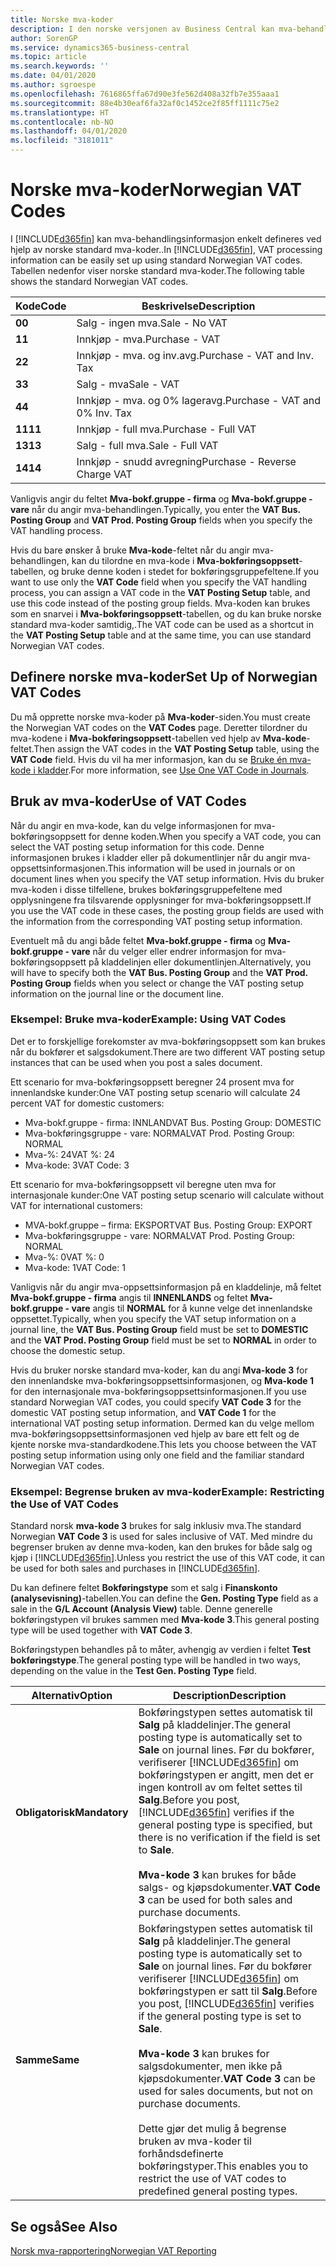 ```yaml
---
title: Norske mva-koder
description: I den norske versjonen av Business Central kan mva-behandlingsinformasjon enkelt defineres ved hjelp av standard norske mva-koder.
author: SorenGP
ms.service: dynamics365-business-central
ms.topic: article
ms.search.keywords: ''
ms.date: 04/01/2020
ms.author: sgroespe
ms.openlocfilehash: 7616865ffa67d90e3fe562d408a32fb7e355aaa1
ms.sourcegitcommit: 88e4b30eaf6fa32af0c1452ce2f85ff1111c75e2
ms.translationtype: HT
ms.contentlocale: nb-NO
ms.lasthandoff: 04/01/2020
ms.locfileid: "3181011"
---
```

# <a name="norwegian-vat-codes"></a><span data-ttu-id="3f5d6-103">Norske mva-koder</span><span class="sxs-lookup"><span data-stu-id="3f5d6-103">Norwegian VAT Codes</span></span>
<span data-ttu-id="3f5d6-104">I [!INCLUDE[d365fin](../../includes/d365fin_md.md)] kan mva-behandlingsinformasjon enkelt defineres ved hjelp av norske standard mva-koder..</span><span class="sxs-lookup"><span data-stu-id="3f5d6-104">In [!INCLUDE[d365fin](../../includes/d365fin_md.md)], VAT processing information can be easily set up using standard Norwegian VAT codes.</span></span> <span data-ttu-id="3f5d6-105">Tabellen nedenfor viser norske standard mva-koder.</span><span class="sxs-lookup"><span data-stu-id="3f5d6-105">The following table shows the standard Norwegian VAT codes.</span></span>  

|<span data-ttu-id="3f5d6-106">**Kode**</span><span class="sxs-lookup"><span data-stu-id="3f5d6-106">**Code**</span></span>|<span data-ttu-id="3f5d6-107">**Beskrivelse**</span><span class="sxs-lookup"><span data-stu-id="3f5d6-107">**Description**</span></span>|  
|--------------|-------------------------------------------|  
|<span data-ttu-id="3f5d6-108">**0**</span><span class="sxs-lookup"><span data-stu-id="3f5d6-108">**0**</span></span>|<span data-ttu-id="3f5d6-109">Salg - ingen mva.</span><span class="sxs-lookup"><span data-stu-id="3f5d6-109">Sale - No VAT</span></span>|  
|<span data-ttu-id="3f5d6-110">**1**</span><span class="sxs-lookup"><span data-stu-id="3f5d6-110">**1**</span></span>|<span data-ttu-id="3f5d6-111">Innkjøp - mva.</span><span class="sxs-lookup"><span data-stu-id="3f5d6-111">Purchase - VAT</span></span>|  
|<span data-ttu-id="3f5d6-112">**2**</span><span class="sxs-lookup"><span data-stu-id="3f5d6-112">**2**</span></span>|<span data-ttu-id="3f5d6-113">Innkjøp - mva. og inv.avg.</span><span class="sxs-lookup"><span data-stu-id="3f5d6-113">Purchase - VAT and Inv. Tax</span></span>|  
|<span data-ttu-id="3f5d6-114">**3**</span><span class="sxs-lookup"><span data-stu-id="3f5d6-114">**3**</span></span>|<span data-ttu-id="3f5d6-115">Salg - mva</span><span class="sxs-lookup"><span data-stu-id="3f5d6-115">Sale - VAT</span></span>|  
|<span data-ttu-id="3f5d6-116">**4**</span><span class="sxs-lookup"><span data-stu-id="3f5d6-116">**4**</span></span>|<span data-ttu-id="3f5d6-117">Innkjøp - mva. og 0% lageravg.</span><span class="sxs-lookup"><span data-stu-id="3f5d6-117">Purchase - VAT and 0% Inv. Tax</span></span>|  
|<span data-ttu-id="3f5d6-118">**11**</span><span class="sxs-lookup"><span data-stu-id="3f5d6-118">**11**</span></span>|<span data-ttu-id="3f5d6-119">Innkjøp - full mva.</span><span class="sxs-lookup"><span data-stu-id="3f5d6-119">Purchase - Full VAT</span></span>|  
|<span data-ttu-id="3f5d6-120">**13**</span><span class="sxs-lookup"><span data-stu-id="3f5d6-120">**13**</span></span>|<span data-ttu-id="3f5d6-121">Salg - full mva.</span><span class="sxs-lookup"><span data-stu-id="3f5d6-121">Sale - Full VAT</span></span>|  
|<span data-ttu-id="3f5d6-122">**14**</span><span class="sxs-lookup"><span data-stu-id="3f5d6-122">**14**</span></span>|<span data-ttu-id="3f5d6-123">Innkjøp - snudd avregning</span><span class="sxs-lookup"><span data-stu-id="3f5d6-123">Purchase - Reverse Charge VAT</span></span>|  

<span data-ttu-id="3f5d6-124">Vanligvis angir du feltet **Mva-bokf.gruppe - firma** og **Mva-bokf.gruppe - vare** når du angir mva-behandlingen.</span><span class="sxs-lookup"><span data-stu-id="3f5d6-124">Typically, you enter the **VAT Bus. Posting Group** and **VAT Prod. Posting Group** fields when you specify the VAT handling process.</span></span>  

<span data-ttu-id="3f5d6-125">Hvis du bare ønsker å bruke **Mva-kode**-feltet når du angir mva-behandlingen, kan du tilordne en mva-kode i **Mva-bokføringsoppsett**-tabellen, og bruke denne koden i stedet for bokføringsgruppefeltene.</span><span class="sxs-lookup"><span data-stu-id="3f5d6-125">If you want to use only the **VAT Code** field when you specify the VAT handling process, you can assign a VAT code in the **VAT Posting Setup** table, and use this code instead of the posting group fields.</span></span> <span data-ttu-id="3f5d6-126">Mva-koden kan brukes som en snarvei i **Mva-bokføringsoppsett**-tabellen, og du kan bruke norske standard mva-koder samtidig,.</span><span class="sxs-lookup"><span data-stu-id="3f5d6-126">The VAT code can be used as a shortcut in the **VAT Posting Setup** table and at the same time, you can use standard Norwegian VAT codes.</span></span>  

## <a name="set-up-of-norwegian-vat-codes"></a><span data-ttu-id="3f5d6-127">Definere norske mva-koder</span><span class="sxs-lookup"><span data-stu-id="3f5d6-127">Set Up of Norwegian VAT Codes</span></span>  
<span data-ttu-id="3f5d6-128">Du må opprette norske mva-koder på **Mva-koder**-siden.</span><span class="sxs-lookup"><span data-stu-id="3f5d6-128">You must create the Norwegian VAT codes on the **VAT Codes** page.</span></span> <span data-ttu-id="3f5d6-129">Deretter tilordner du mva-kodene i **Mva-bokføringsoppsett**-tabellen ved hjelp av **Mva-kode**-feltet.</span><span class="sxs-lookup"><span data-stu-id="3f5d6-129">Then assign the VAT codes in the **VAT Posting Setup** table, using the **VAT Code** field.</span></span> <span data-ttu-id="3f5d6-130">Hvis du vil ha mer informasjon, kan du se [Bruke én mva-kode i kladder](how-to-use-one-vat-code-in-journals.md).</span><span class="sxs-lookup"><span data-stu-id="3f5d6-130">For more information, see [Use One VAT Code in Journals](how-to-use-one-vat-code-in-journals.md).</span></span>  

## <a name="use-of-vat-codes"></a><span data-ttu-id="3f5d6-131">Bruk av mva-koder</span><span class="sxs-lookup"><span data-stu-id="3f5d6-131">Use of VAT Codes</span></span>  
<span data-ttu-id="3f5d6-132">Når du angir en mva-kode, kan du velge informasjonen for mva-bokføringsoppsett for denne koden.</span><span class="sxs-lookup"><span data-stu-id="3f5d6-132">When you specify a VAT code, you can select the VAT posting setup information for this code.</span></span> <span data-ttu-id="3f5d6-133">Denne informasjonen brukes i kladder eller på dokumentlinjer når du angir mva-oppsettsinformasjonen.</span><span class="sxs-lookup"><span data-stu-id="3f5d6-133">This information will be used in journals or on document lines when you specify the VAT setup information.</span></span> <span data-ttu-id="3f5d6-134">Hvis du bruker mva-koden i disse tilfellene, brukes bokføringsgruppefeltene med opplysningene fra tilsvarende opplysninger for mva-bokføringsoppsett.</span><span class="sxs-lookup"><span data-stu-id="3f5d6-134">If you use the VAT code in these cases, the posting group fields are used with the information from the corresponding VAT posting setup information.</span></span>  

<span data-ttu-id="3f5d6-135">Eventuelt må du angi både feltet **Mva-bokf.gruppe - firma** og **Mva-bokf.gruppe - vare** når du velger eller endrer informasjon for mva-bokføringsoppsett på kladdelinjen eller dokumentlinjen.</span><span class="sxs-lookup"><span data-stu-id="3f5d6-135">Alternatively, you will have to specify both the **VAT Bus. Posting Group** and the **VAT Prod. Posting Group** fields when you select or change the VAT posting setup information on the journal line or the document line.</span></span>  

### <a name="example-using-vat-codes"></a><span data-ttu-id="3f5d6-136">Eksempel: Bruke mva-koder</span><span class="sxs-lookup"><span data-stu-id="3f5d6-136">Example: Using VAT Codes</span></span>  
<span data-ttu-id="3f5d6-137">Det er to forskjellige forekomster av mva-bokføringsoppsett som kan brukes når du bokfører et salgsdokument.</span><span class="sxs-lookup"><span data-stu-id="3f5d6-137">There are two different VAT posting setup instances that can be used when you post a sales document.</span></span>  

<span data-ttu-id="3f5d6-138">Ett scenario for mva-bokføringsoppsett beregner 24 prosent mva for innenlandske kunder:</span><span class="sxs-lookup"><span data-stu-id="3f5d6-138">One VAT posting setup scenario will calculate 24 percent VAT for domestic customers:</span></span>  

- <span data-ttu-id="3f5d6-139">Mva-bokf.gruppe - firma: INNLAND</span><span class="sxs-lookup"><span data-stu-id="3f5d6-139">VAT Bus. Posting Group: DOMESTIC</span></span>  
- <span data-ttu-id="3f5d6-140">Mva-bokføringsgruppe - vare: NORMAL</span><span class="sxs-lookup"><span data-stu-id="3f5d6-140">VAT Prod. Posting Group: NORMAL</span></span>  
- <span data-ttu-id="3f5d6-141">Mva-%: 24</span><span class="sxs-lookup"><span data-stu-id="3f5d6-141">VAT %: 24</span></span>  
- <span data-ttu-id="3f5d6-142">Mva-kode: 3</span><span class="sxs-lookup"><span data-stu-id="3f5d6-142">VAT Code: 3</span></span>  

<span data-ttu-id="3f5d6-143">Ett scenario for mva-bokføringsoppsett vil beregne uten mva for internasjonale kunder:</span><span class="sxs-lookup"><span data-stu-id="3f5d6-143">One VAT posting setup scenario will calculate without VAT for international customers:</span></span>  

- <span data-ttu-id="3f5d6-144">MVA-bokf.gruppe – firma: EKSPORT</span><span class="sxs-lookup"><span data-stu-id="3f5d6-144">VAT Bus. Posting Group: EXPORT</span></span>  
- <span data-ttu-id="3f5d6-145">Mva-bokføringsgruppe - vare: NORMAL</span><span class="sxs-lookup"><span data-stu-id="3f5d6-145">VAT Prod. Posting Group: NORMAL</span></span>  
- <span data-ttu-id="3f5d6-146">Mva-%: 0</span><span class="sxs-lookup"><span data-stu-id="3f5d6-146">VAT %: 0</span></span>  
- <span data-ttu-id="3f5d6-147">Mva-kode: 1</span><span class="sxs-lookup"><span data-stu-id="3f5d6-147">VAT Code: 1</span></span>  

<span data-ttu-id="3f5d6-148">Vanligvis når du angir mva-oppsettsinformasjon på en kladdelinje, må feltet **Mva-bokf.gruppe - firma** angis til **INNENLANDS** og feltet **Mva-bokf.gruppe - vare** angis til **NORMAL** for å kunne velge det innenlandske oppsettet.</span><span class="sxs-lookup"><span data-stu-id="3f5d6-148">Typically, when you specify the VAT setup information on a journal line, the **VAT Bus. Posting Group** field must be set to **DOMESTIC** and the **VAT Prod. Posting Group** field must be set to **NORMAL** in order to choose the domestic setup.</span></span>  

<span data-ttu-id="3f5d6-149">Hvis du bruker norske standard mva-koder, kan du angi **Mva-kode 3** for den innenlandske mva-bokføringsoppsettsinformasjonen, og **Mva-kode 1** for den internasjonale mva-bokføringsoppsettsinformasjonen.</span><span class="sxs-lookup"><span data-stu-id="3f5d6-149">If you use standard Norwegian VAT codes, you could specify **VAT Code 3** for the domestic VAT posting setup information, and **VAT Code 1** for the international VAT posting setup information.</span></span> <span data-ttu-id="3f5d6-150">Dermed kan du velge mellom mva-bokføringsoppsettsinformasjonen ved hjelp av bare ett felt og de kjente norske mva-standardkodene.</span><span class="sxs-lookup"><span data-stu-id="3f5d6-150">This lets you choose between the VAT posting setup information using only one field and the familiar standard Norwegian VAT codes.</span></span>  

### <a name="example-restricting-the-use-of-vat-codes"></a><span data-ttu-id="3f5d6-151">Eksempel: Begrense bruken av mva-koder</span><span class="sxs-lookup"><span data-stu-id="3f5d6-151">Example: Restricting the Use of VAT Codes</span></span>  
<span data-ttu-id="3f5d6-152">Standard norsk **mva-kode 3** brukes for salg inklusiv mva.</span><span class="sxs-lookup"><span data-stu-id="3f5d6-152">The standard Norwegian **VAT Code 3** is used for sales inclusive of VAT.</span></span> <span data-ttu-id="3f5d6-153">Med mindre du begrenser bruken av denne mva-koden, kan den brukes for både salg og kjøp i [!INCLUDE[d365fin](../../includes/d365fin_md.md)].</span><span class="sxs-lookup"><span data-stu-id="3f5d6-153">Unless you restrict the use of this VAT code, it can be used for both sales and purchases in [!INCLUDE[d365fin](../../includes/d365fin_md.md)].</span></span>  

<span data-ttu-id="3f5d6-154">Du kan definere feltet **Bokføringstype** som et salg i **Finanskonto (analysevisning)**-tabellen.</span><span class="sxs-lookup"><span data-stu-id="3f5d6-154">You can define the **Gen. Posting Type** field as a sale in the **G/L Account (Analysis View)** table.</span></span> <span data-ttu-id="3f5d6-155">Denne generelle bokføringstypen vil brukes sammen med **Mva-kode 3**.</span><span class="sxs-lookup"><span data-stu-id="3f5d6-155">This general posting type will be used together with **VAT Code 3**.</span></span>  

<span data-ttu-id="3f5d6-156">Bokføringstypen behandles på to måter, avhengig av verdien i feltet **Test bokføringstype**.</span><span class="sxs-lookup"><span data-stu-id="3f5d6-156">The general posting type will be handled in two ways, depending on the value in the **Test Gen. Posting Type** field.</span></span>  

|<span data-ttu-id="3f5d6-157">Alternativ</span><span class="sxs-lookup"><span data-stu-id="3f5d6-157">Option</span></span>|<span data-ttu-id="3f5d6-158">Description</span><span class="sxs-lookup"><span data-stu-id="3f5d6-158">Description</span></span>|  
|-----------------------------------------|-------------------------------------------|  
|<span data-ttu-id="3f5d6-159">**Obligatorisk**</span><span class="sxs-lookup"><span data-stu-id="3f5d6-159">**Mandatory**</span></span>|<span data-ttu-id="3f5d6-160">Bokføringstypen settes automatisk til **Salg** på kladdelinjer.</span><span class="sxs-lookup"><span data-stu-id="3f5d6-160">The general posting type is automatically set to **Sale** on journal lines.</span></span> <span data-ttu-id="3f5d6-161">Før du bokfører, verifiserer [!INCLUDE[d365fin](../../includes/d365fin_md.md)] om bokføringstypen er angitt, men det er ingen kontroll av om feltet settes til **Salg**.</span><span class="sxs-lookup"><span data-stu-id="3f5d6-161">Before you post, [!INCLUDE[d365fin](../../includes/d365fin_md.md)] verifies if the general posting type is specified, but there is no verification if the field is set to **Sale**.</span></span><br /><br /> <span data-ttu-id="3f5d6-162">**Mva-kode 3** kan brukes for både salgs- og kjøpsdokumenter.</span><span class="sxs-lookup"><span data-stu-id="3f5d6-162">**VAT Code 3** can be used for both sales and purchase documents.</span></span>|  
|<span data-ttu-id="3f5d6-163">**Samme**</span><span class="sxs-lookup"><span data-stu-id="3f5d6-163">**Same**</span></span>|<span data-ttu-id="3f5d6-164">Bokføringstypen settes automatisk til **Salg** på kladdelinjer.</span><span class="sxs-lookup"><span data-stu-id="3f5d6-164">The general posting type is automatically set to **Sale** on journal lines.</span></span> <span data-ttu-id="3f5d6-165">Før du bokfører verifiserer [!INCLUDE[d365fin](../../includes/d365fin_md.md)] om bokføringstypen er satt til **Salg**.</span><span class="sxs-lookup"><span data-stu-id="3f5d6-165">Before you post, [!INCLUDE[d365fin](../../includes/d365fin_md.md)] verifies if the general posting type is set to **Sale**.</span></span><br /><br /> <span data-ttu-id="3f5d6-166">**Mva-kode 3** kan brukes for salgsdokumenter, men ikke på kjøpsdokumenter.</span><span class="sxs-lookup"><span data-stu-id="3f5d6-166">**VAT Code 3** can be used for sales documents, but not on purchase documents.</span></span><br /><br /> <span data-ttu-id="3f5d6-167">Dette gjør det mulig å begrense bruken av mva-koder til forhåndsdefinerte bokføringstyper.</span><span class="sxs-lookup"><span data-stu-id="3f5d6-167">This enables you to restrict the use of VAT codes to predefined general posting types.</span></span>|  

## <a name="see-also"></a><span data-ttu-id="3f5d6-168">Se også</span><span class="sxs-lookup"><span data-stu-id="3f5d6-168">See Also</span></span>  
 [<span data-ttu-id="3f5d6-169">Norsk mva-rapportering</span><span class="sxs-lookup"><span data-stu-id="3f5d6-169">Norwegian VAT Reporting</span></span>](norwegian-vat-reporting.md)
